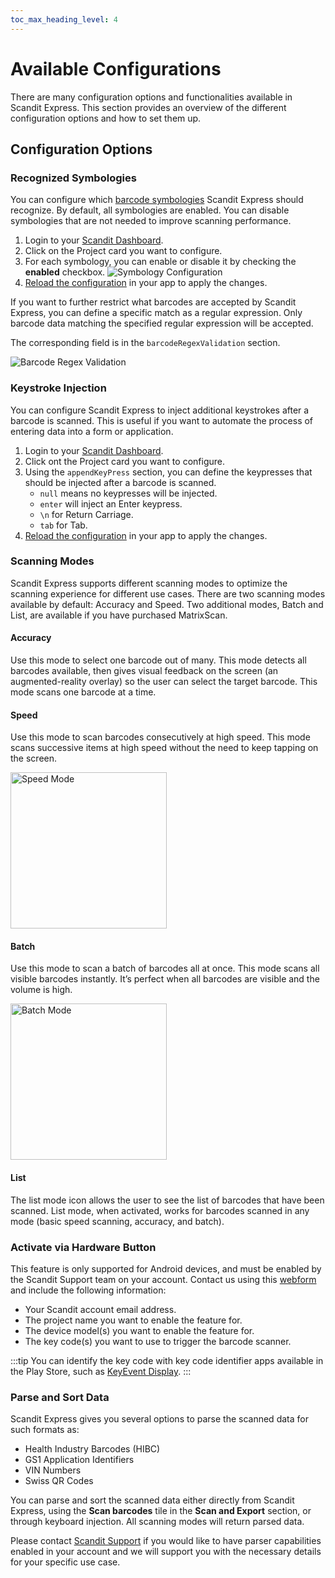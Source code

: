 ```yaml
---
toc_max_heading_level: 4
---
```


# Available Configurations

There are many configuration options and functionalities available in Scandit Express. This section provides an overview of the different configuration options and how to set them up.

## Configuration Options

### Recognized Symbologies

You can configure which [barcode symbologies](../../../barcode-symbologies.md) Scandit Express should recognize. By default, all symbologies are enabled. You can disable symbologies that are not needed to improve scanning performance.

1. Login to your [Scandit Dashboard](https://ssl.scandit.com/).
2. Click on the Project card you want to configure.
3. For each symbology, you can enable or disable it by checking the **enabled** checkbox.
    ![Symbology Configuration](/img/express/enabled_symbology.png)
4. [Reload the configuration](../getting-started/rollout/#updating-configuration) in your app to apply the changes.

If you want to further restrict what barcodes are accepted by Scandit Express, you can define a specific match as a regular expression. Only barcode data matching the specified regular expression will be accepted.

The corresponding field is in the `barcodeRegexValidation` section.

![Barcode Regex Validation](/img/express/regex_validation.png)

### Keystroke Injection

You can configure Scandit Express to inject additional keystrokes after a barcode is scanned. This is useful if you want to automate the process of entering data into a form or application.

1. Login to your [Scandit Dashboard](https://ssl.scandit.com/).
2. Click ont the Project card you want to configure.
3. Using the `appendKeyPress` section, you can define the keypresses that should be injected after a barcode is scanned.
    * `null` means no keypresses will be injected.
    * `enter` will inject an Enter keypress.
    * `\n` for Return Carriage.
    * `tab` for Tab.
4. [Reload the configuration](../getting-started/rollout/#updating-configuration) in your app to apply the changes.

### Scanning Modes

Scandit Express supports different scanning modes to optimize the scanning experience for different use cases. There are two scanning modes available by default: Accuracy and Speed. Two additional modes, Batch and List, are available if you have purchased MatrixScan.

#### Accuracy

Use this mode to select one barcode out of many. This mode detects all barcodes available, then gives visual feedback on the screen (an augmented-reality overlay) so the user can select the target barcode. This mode scans one barcode at a time.

#### Speed

Use this mode to scan barcodes consecutively at high speed. This mode scans successive items at high speed without the need to keep tapping on the screen.

<img src="/img/express/speed.gif" alt="Speed Mode" width="250px" />

#### Batch

Use this mode to scan a batch of barcodes all at once. This mode scans all visible barcodes instantly. It’s perfect when all barcodes are visible and the volume is high.

<img src="/img/express/batch.gif" alt="Batch Mode" width="250px" />

#### List

The list mode icon allows the user to see the list of barcodes that have been scanned. List mode, when activated, works for barcodes scanned in any mode (basic speed scanning, accuracy, and batch).

### Activate via Hardware Button

This feature is only supported for Android devices, and must be enabled by the Scandit Support team on your account. Contact us using this [webform](https://support.scandit.com/hc/en-us/requests/new) and include the following information:

* Your Scandit account email address.
* The project name you want to enable the feature for.
* The device model(s) you want to enable the feature for.
* The key code(s) you want to use to trigger the barcode scanner.

:::tip
You can identify the key code with key code identifier apps available in the Play Store, such as [KeyEvent Display](https://play.google.com/store/apps/details?id=aws.apps.keyeventdisplay).
:::

### Parse and Sort Data

Scandit Express gives you several options to parse the scanned data for such formats as:

* Health Industry Barcodes (HIBC)
* GS1 Application Identifiers
* VIN Numbers
* Swiss QR Codes

You can parse and sort the scanned data either directly from Scandit Express, using the **Scan barcodes** tile in the **Scan and Export** section, or through keyboard injection. All scanning modes will return parsed data.

Please contact [Scandit Support](mailto:support@scandit.com) if you would like to have parser capabilities enabled in your account and we will support you with the necessary details for your specific use case.